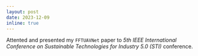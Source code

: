 ```yaml
---
layout: post
date: 2023-12-09 
inline: true
---
```


Attented and presented my `FFTUAVNet` paper to *5th IEEE International Conference on Sustainable Technologies for Industry 5.0 (STI)* conference.

